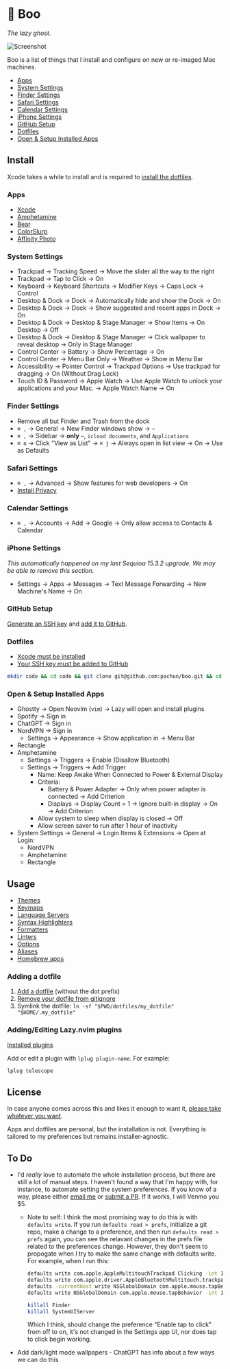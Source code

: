 # 👻 Boo

_The lazy ghost_.

<picture>
  <source srcset="assets/screenshot-dark.png" media="(prefers-color-scheme: dark)">
  <source srcset="assets/screenshot-light.png" media="(prefers-color-scheme: light)">
  <img src="screenshot-light.png" alt="Screenshot">
</picture>

Boo is a list of things that I install and configure on new or re-imaged Mac machines.

- [Apps](#apps)
- [System Settings](#system-settings)
- [Finder Settings](#finder-settings)
- [Safari Settings](#safari-settings)
- [Calendar Settings](#calendar-settings)
- [iPhone Settings](#iphone-settings)
- [GitHub Setup](#github-setup)
- [Dotfiles](#dotfiles)
- [Open & Setup Installed Apps](#open-&-setup-installed-apps)

## Install

Xcode takes a while to install and is required to [install the dotfiles](#dotfiles).

### Apps

- [Xcode](https://apps.apple.com/us/app/xcode/id497799835)
- [Amphetamine](https://apps.apple.com/us/app/amphetamine/id937984704)
- [Bear](https://apps.apple.com/us/app/bear-markdown-notes/id1091189122)
- [ColorSlurp](https://apps.apple.com/us/app/colorslurp/id1287239339)
- [Affinity Photo](https://apps.apple.com/us/app/affinity-photo-2-image-editor/id1616822987)

### System Settings

- Trackpad → Tracking Speed → Move the slider all the way to the right
- Trackpad → Tap to Click → On
- Keyboard → Keyboard Shortcuts → Modifier Keys → Caps Lock → Control
- Desktop & Dock → Dock → Automatically hide and show the Dock → On
- Desktop & Dock → Dock → Show suggested and recent apps in Dock → On
- Desktop & Dock → Desktop & Stage Manager → Show Items → On Desktop → Off
- Desktop & Dock → Desktop & Stage Manager → Click wallpaper to reveal desktop → Only in Stage Manager
- Control Center → Battery → Show Percentage → On
- Control Center → Menu Bar Only → Weather → Show in Menu Bar
- Accessibility → Pointer Control → Trackpad Options → Use trackpad for dragging → On (Without Drag Lock)
- Touch ID & Password → Apple Watch → Use Apple Watch to unlock your applications and your Mac. → Apple Watch Name → On

### Finder Settings

- Remove all but Finder and Trash from the dock
- `⌘ ,` → General → New Finder windows show → `~`
- `⌘ ,` → Sidebar → **only** `~`, `icloud documents`, and `Applications`
- `⌘ n` → Click "View as List" → `⌘ j` → Always open in list view → On → Use as Defaults

### Safari Settings

- `⌘ ,` → Advanced → Show features for web developers → On
- [Install Privacy](https://apps.apple.com/us/app/privacy-for-safari/id6449850851)

### Calendar Settings

- `⌘ ,` → Accounts → Add → Google → Only allow access to Contacts & Calendar

### iPhone Settings

_This automatically happened on my last Sequioa 15.3.2 upgrade. We may be able to remove this section._

- Settings → Apps → Messages → Text Message Forwarding → New Machine's Name → On

### GitHub Setup

[Generate an SSH key](https://docs.github.com/en/authentication/connecting-to-github-with-ssh/generating-a-new-ssh-key-and-adding-it-to-the-ssh-agent) and [add it to GitHub](https://docs.github.com/en/authentication/connecting-to-github-with-ssh/adding-a-new-ssh-key-to-your-github-account).

### Dotfiles

- [Xcode must be installed](https://apps.apple.com/us/app/xcode/id497799835)
- [Your SSH key must be added to GitHub](#github-setup)

```sh
mkdir code && cd code && git clone git@github.com:pachun/boo.git && cd boo && ./install.sh
```

### Open & Setup Installed Apps

- Ghostty → Open Neovim (`vim`) → Lazy will open and install plugins
- Spotify → Sign in
- ChatGPT → Sign in
- NordVPN → Sign in
  - Settings → Appearance → Show application in → Menu Bar
- Rectangle
- Amphetamine
  - Settings → Triggers → Enable (Disallow Bluetooth)
  - Settings → Triggers → Add Trigger
    - Name: Keep Awake When Connected to Power & External Display
    - Criteria:
      - Battery & Power Adapter → Only when power adapter is connected → Add Criterion
      - Displays → Display Count = 1 → Ignore built-in display → On → Add Criterion
    - Allow system to sleep when display is closed → Off
    - Allow screen saver to run after 1 hour of inactivity
- System Settings → General → Login Items & Extensions → Open at Login:
  - NordVPN
  - Amphetamine
  - Rectangle

## Usage

- [Themes](https://github.com/pachun/boo/blob/main/dotfiles/config/theme)
- [Keymaps](https://github.com/pachun/boo/blob/main/dotfiles/config/nvim/lua/config/personal/keymaps.lua)
- [Language Servers](https://github.com/pachun/boo/blob/main/dotfiles/config/nvim/lua/config/personal/language_servers.lua)
- [Syntax Highlighters](https://github.com/pachun/boo/blob/main/dotfiles/config/nvim/lua/config/personal/syntax_highlighters.lua)
- [Formatters](https://github.com/pachun/boo/blob/main/dotfiles/config/nvim/lua/config/personal/formatters.lua)
- [Linters](https://github.com/pachun/boo/blob/main/dotfiles/config/nvim/lua/config/personal/linters.lua)
- [Options](https://github.com/pachun/boo/blob/main/dotfiles/config/nvim/lua/config/personal/opts.lua)
- [Aliases](https://github.com/pachun/boo/blob/146b85047116fd85938b64593851bb72fd8b7e52/dotfiles/zshrc#L98)
- [Homebrew apps](https://github.com/pachun/boo/blob/main/Brewfile)

### Adding a dotfile

1. [Add a dotfile](https://github.com/pachun/boo/tree/main/dotfiles) (without the dot prefix)
1. [Remove your dotfile from gitignore](https://github.com/pachun/boo/blob/main/.gitignore)
1. Symlink the dotfile: `ln -sf "$PWD/dotfiles/my_dotfile" "$HOME/.my_dotfile"`

### Adding/Editing Lazy.nvim plugins

[Installed plugins](https://github.com/pachun/boo/tree/main/dotfiles/config/nvim/lua/plugins)

Add or edit a plugin with `lplug plugin-name`. For example:

```sh
lplug telescope
```

## License

In case anyone comes across this and likes it enough to want it, [please take whatever you want](https://github.com/pachun/boo/blob/main/LICENSE).

Apps and dotfiles are personal, but the installation is not. Everything is tailored to my preferences but remains installer-agnostic.

## To Do

- I'd _really_ love to automate the whole installation process, but there are still a lot of manual steps. I haven't found a way that I'm happy with, for instance, to automate setting the system preferences. If you know of a way, please either [email me](mailto:nick@pachulski.me) or [submit a PR](https://github.com/pachun/boo/pulls). If it works, I will Venmo you $5.

  - Note to self: I think the most promising way to do this is with `defaults write`. If you run `defaults read > prefs`, initialize a git repo, make a change to a preference, and then run `defaults read > prefs` again, you can see the relavant changes in the prefs file related to the preferences change. However, they don't seem to propogate when I try to make the same change with defaults write. For example, when I run this:

    ```sh
    defaults write com.apple.AppleMultitouchTrackpad Clicking -int 1
    defaults write com.apple.driver.AppleBluetoothMultitouch.trackpad Clicking -int 1
    defaults -currentHost write NSGlobalDomain com.apple.mouse.tapBehavior -int 1
    defaults write NSGlobalDomain com.apple.mouse.tapBehavior -int 1

    killall Finder
    killall SystemUIServer
    ```

    Which I think, should change the preference "Enable tap to click" from off to on, it's not changed in the Settings app UI, nor does tap to click begin working.

- Add dark/light mode wallpapers - ChatGPT has info about a few ways we can do this
